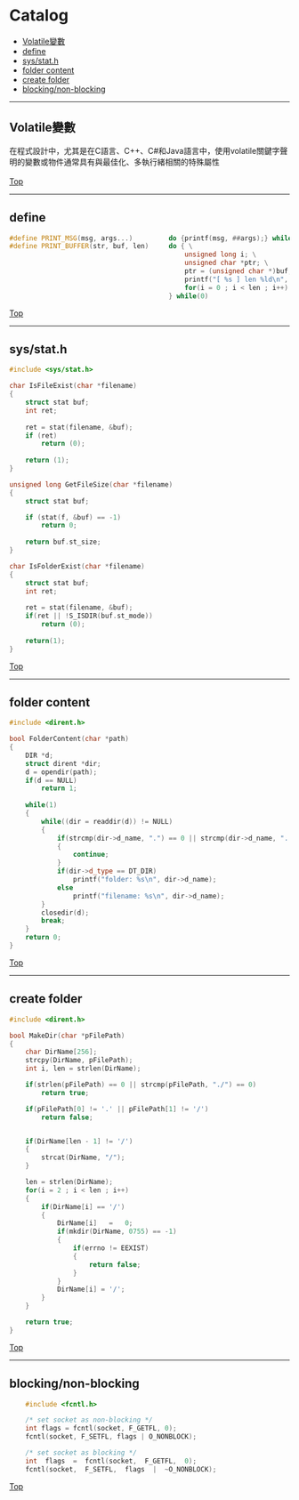# Catalog
* [Volatile變數](#Volatile變數)
* [define](#define)
* [sys/stat.h](#sysstath)
* [folder content](#folder-content)
* [create folder](#create-folder)
* [blocking/non-blocking](#blockingnon-blocking)
***

## Volatile變數
在程式設計中，尤其是在C語言、C++、C#和Java語言中，使用volatile關鍵字聲明的變數或物件通常具有與最佳化、多執行緒相關的特殊屬性<br>
<br>
[Top](#Catalog) 
***

## define

```cpp
#define PRINT_MSG(msg, args...)         do {printf(msg, ##args);} while(0)
#define PRINT_BUFFER(str, buf, len)     do { \
                                            unsigned long i; \
                                            unsigned char *ptr; \
                                            ptr = (unsigned char *)buf; \
                                            printf("[ %s ] len %ld\n", str, (unsigned long)len); \
                                            for(i = 0 ; i < len ; i++) printf("%02X", ptr[i]); printf("\r\n"); \
                                        } while(0)
```
[Top](#Catalog) 
***

## sys/stat.h

```cpp
#include <sys/stat.h>

char IsFileExist(char *filename) 
{
    struct stat buf;
    int ret;
    
    ret = stat(filename, &buf);
    if (ret) 
        return (0);	
    
    return (1);
}

unsigned long GetFileSize(char *filename) 
{
    struct stat buf;

    if (stat(f, &buf) == -1)
        return 0;
        
    return buf.st_size;
}

char IsFolderExist(char *filename) 
{
    struct stat buf;
    int ret;
    
    ret = stat(filename, &buf);
    if(ret || !S_ISDIR(buf.st_mode))
        return (0);
        
    return(1);
}
```
[Top](#Catalog) 
***

## folder content

```cpp
#include <dirent.h>

bool FolderContent(char *path)
{
    DIR *d;
    struct dirent *dir;
    d = opendir(path);
    if(d == NULL)
        return 1;
        
    while(1)
    {
        while((dir = readdir(d)) != NULL)
        {
            if(strcmp(dir->d_name, ".") == 0 || strcmp(dir->d_name, "..") == 0)
            {
                continue;
            }
            if(dir->d_type == DT_DIR)
                printf("folder: %s\n", dir->d_name);
            else
                printf("filename: %s\n", dir->d_name);
        }
        closedir(d);
        break;
    }
    return 0;
}
```
[Top](#Catalog) 
***

## create folder

```cpp
#include <dirent.h>

bool MakeDir(char *pFilePath)
{
    char DirName[256];
    strcpy(DirName, pFilePath);
    int i, len = strlen(DirName);

    if(strlen(pFilePath) == 0 || strcmp(pFilePath, "./") == 0)
        return true;

    if(pFilePath[0] != '.' || pFilePath[1] != '/')
        return false;


    if(DirName[len - 1] != '/')
    {
        strcat(DirName, "/");
    }

    len = strlen(DirName);
    for(i = 2 ; i < len ; i++)
    {
        if(DirName[i] == '/')
        {
            DirName[i]   =   0;
            if(mkdir(DirName, 0755) == -1)
            {
                if(errno != EEXIST)
                {
                    return false;
                }
            }
            DirName[i] = '/';
        }
    }

    return true;
}

```
[Top](#Catalog) 
***

## blocking/non-blocking
```cpp
    #include <fcntl.h>

    /* set socket as non-blocking */
    int flags = fcntl(socket, F_GETFL, 0); 
    fcntl(socket, F_SETFL, flags | O_NONBLOCK);

    /* set socket as blocking */
    int  flags  =  fcntl(socket,  F_GETFL,  0);
    fcntl(socket,  F_SETFL,  flags  |  ~O_NONBLOCK);
```
[Top](#Catalog) 
